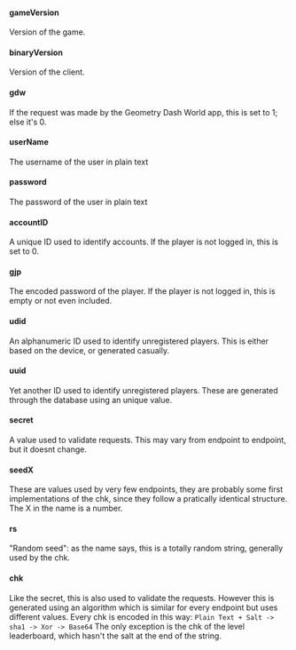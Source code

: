 #### gameVersion
Version of the game.
#### binaryVersion
Version of the client.
#### gdw
If the request was made by the Geometry Dash World app, this is set to 1; else it's 0.
#### userName
The username of the user in plain text
#### password
The password of the user in plain text
#### accountID
A unique ID used to identify accounts. If the player is not logged in, this is set to 0.
#### gjp
The encoded password of the player. If the player is not logged in, this is empty or not even included.
#### udid
An alphanumeric ID used to identify unregistered players. This is either based on the device, or generated casually.
#### uuid
Yet another ID used to identify unregistered players. These are generated through the database using an unique value.
#### secret
A value used to validate requests. This may vary from endpoint to endpoint, but it doesnt change.
#### seedX
These are values used by very few endpoints, they are probably some first implementations of the chk, since they follow a pratically identical structure. The X in the name is a number.
#### rs
"Random seed": as the name says, this is a totally random string, generally used by the chk.
#### chk
Like the secret, this is also used to validate the requests. However this is generated using an algorithm which is similar for every endpoint but uses different values. Every chk is encoded in this way:
`Plain Text + Salt -> sha1 -> Xor -> Base64`
The only exception is the chk of the level leaderboard, which hasn't the salt at the end of the string.
